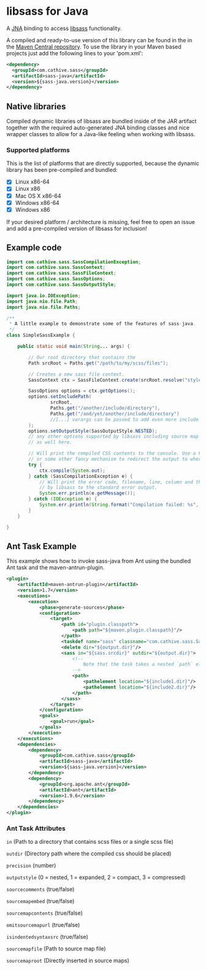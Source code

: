 libsass for Java
================

A [JNA](https://github.com/twall/jna) binding to access [libsass](http://libsass.org/) functionality.

A compiled and ready-to-use version of this library can be found in the in the [Maven Central repository](http://search.maven.org/#browse%7C1800775426).
To use the library in your Maven based projects just add the following lines to your
'pom.xml':

```xml
<dependency>
  <groupId>com.cathive.sass</groupId>
  <artifactId>sass-java</artifactId>
  <version>${sass-java.version}</version>
</dependency>
```

## Native libraries

Compiled dynamic libraries of libsass are bundled inside of the JAR artifact together with the required auto-generated JNA binding classes and nice wrapper classes to allow for a Java-like feeling when working with libsass.

### Supported platforms

This is the list of platforms that are directly supported, because the dynamic library has been pre-compiled and bundled:

- [x] Linux x86-64
- [x] Linux x86
- [x] Mac OS X x86-64
- [x] Windows x86-64
- [x] Windows x86

If your desired platform / architecture is missing, feel free to open an issue and add a pre-compiled version of libsass for inclusion!

## Example code

```java
import com.cathive.sass.SassCompilationException;
import com.cathive.sass.SassContext;
import com.cathive.sass.SassFileContext;
import com.cathive.sass.SassOptions;
import com.cathive.sass.SassOutputStyle;

import java.io.IOException;
import java.nio.file.Path;
import java.nio.file.Paths;

/**
 * A little example to demonstrate some of the features of sass-java.
 */
class SimpleSassExample {

    public static void main(String... args) {

        // Our root directory that contains the
        Path srcRoot = Paths.get("/path/to/my/scss/files");

        // Creates a new sass file context.
        SassContext ctx = SassFileContext.create(srcRoot.resolve("styles.scss"));

        SassOptions options = ctx.getOptions();
        options.setIncludePath(
                srcRoot,
                Paths.get("/another/include/directory"),
                Paths.get("/and/yet/another/include/directory")
                //[...] varargs can be passed to add even more include directories.
        );
        options.setOutputStyle(SassOutputStyle.NESTED);
        // any other options supported by libsass including source map stuff can be configured
        // as well here.

        // Will print the compiled CSS contents to the console. Use a FileOutputStream
        // or some other fancy mechanism to redirect the output to wherever you want.
        try {
            ctx.compile(System.out);
        } catch (SassCompilationException e) {
            // Will print the error code, filename, line, column and the message provided
            // by libsass to the standard error output.
            System.err.println(e.getMessage());
        } catch (IOException e) {
            System.err.println(String.format("Compilation failed: %s", e.getMessage()));
        }
    }

}
```
## Ant Task Example

This example shows how to invoke sass-java from Ant using the bundled Ant task and the maven-antrun-plugin.

```xml
<plugin>
    <artifactId>maven-antrun-plugin</artifactId>
    <version>1.7</version>
    <executions>
        <execution>
            <phase>generate-sources</phase>
            <configuration>
                <target>
                    <path id="plugin.classpath">
                        <path path="${maven.plugin.classpath}"/>
                    </path>
                    <taskdef name="sass" classname="com.cathive.sass.SassTask" classpathref="plugin.classpath"/>
                    <delete dir="${output.dir}"/>
                    <sass in="${sass.srcdir}" outdir="${output.dir}">
                        <!--
                            Note that the task takes a nested `path` element to reference any Sass include directories.
                        -->
                        <path>
                            <pathelement location="${include1.dir}"/>
                            <pathelement location="${include2.dir}"/>
                        </path>
                    </sass>
                </target>
            </configuration>
            <goals>
                <goal>run</goal>
            </goals>
        </execution>
    </executions>
    <dependencies>
        <dependency>
            <groupId>com.cathive.sass</groupId>
            <artifactId>sass-java</artifactId>
            <version>${sass-java.version}</version>
        </dependency>
        <dependency>
            <groupId>org.apache.ant</groupId>
            <artifactId>ant</artifactId>
            <version>1.9.6</version>
        </dependency>
    </dependencies>
</plugin>
```

### Ant Task Attributes
`in` (Path to a directory that contains scss files or a single scss file)

`outdir` (Directory path where the compiled css should be placed)

`precision` (number)

`outputstyle` (0 = nested, 1 = expanded, 2 = compact, 3 = compressed)

`sourcecomments` (true/false)

`sourcemapembed` (true/false)

`sourcemapcontents` (true/false)

`omitsourcemapurl` (true/false)

`isindentedsyntaxsrc` (true/false)

`sourcemapfile` (Path to source map file)

`sourcemaproot` (Directly inserted in source maps)
